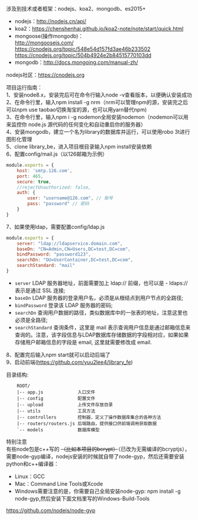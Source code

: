 涉及到技术或者框架：nodejs、koa2、mongodb、es2015+
- nodejs：http://nodejs.cn/api/
- koa2：https://chenshenhai.github.io/koa2-note/note/start/quick.html
- mongoose(操作mongodb)：  
http://mongoosejs.com/
https://cnodejs.org/topic/548e54d157fd3ae46b233502 
https://cnodejs.org/topic/504b4924e2b84515770103dd
- mongodb：http://docs.mongoing.com/manual-zh/

nodejs社区：https://cnodejs.org

项目运行指南：  
1、安装node8.x，安装完后可在命令行输入node -v查看版本，以便确认安装成功  
2、在命令行里，输入npm install -g nrm（nrm可以管理npm的源，安装完之后可以npm use taobao切换淘宝的源，也可以用yarn替代npm)  
3、在命令行里，输入npm i -g nodemon全局安装nodemon（nodemon可以用来监控你 node.js 源代码的任何变化和自动重启你的服务器）  
4、安装mongodb，建立一个名为library的数据库并运行，可以使用robo 3t进行图形化管理  
5、clone library_be，进入项目根目录输入npm install安装依赖  
6、配置config/mail.js（以126邮箱为示例）
```javascript
module.exports = {
    host: 'smtp.126.com',
    port: 465,
    secure: true,
    //rejectUnauthorized: false,
    auth: {
        user: "username@126.com", // 账号
        pass: "password" // 密码
    }
}
```
7、如果使用ldap，需要配置config/ldap.js
```javascript
module.exports = {
    server: "ldap://ldapservice.domain.com",
    baseDn: "CN=Admin,CN=Users,DC=test,DC=com",
    bindPassword: "password123",
    searchDn: "OU=UserContainer,DC=test,DC=com",
    searchStandard: "mail"
}
```
- `server` LDAP 服务器地址，前面需要加上 ldap:// 前缀，也可以是 - ldaps:// 表示是通过 SSL 连接;
- `baseDn` LDAP 服务器的登录用户名，必须是从根结点到用户节点的全路径;
- `bindPassword` 登录该 LDAP 服务器的密码;
- `searchDn` 查询用户数据的路径，类似数据库中的一张表的地址，注意这里也必须是全路径;
- `searchStandard` 查询条件，这里是 mail 表示查询用户信息是通过邮箱信息来查询的。注意，该字段信息与LDAP数据库存储数据的字段相对应，如果如果存储用户邮箱信息的字段是 email, 这里就需要修改成 email.

8、配置完后输入npm start就可以启动后端了  
9、启动前端(https://github.com/yuu2lee4/library_fe)

目录结构:
````
    ROOT/
    |-- app.js             入口文件
    |-- config             配置文件
    |-- upload             上传文件存放目录
    |-- utils              工具方法
    |-- controllers        控制器，定义了操作数据库集合的各种方法
    |-- routers/routers.js 后端路由，提供接口供前端调用获取数据
    `-- models             数据库模型
````

特别注意  
有些node包是c++写的 ~~（比如本项目的bcrypt）~~（已改为无需编译的bcryptjs），需要node-gyp编译，nodejs安装的时候就自带了node-gyp，然后还需要安装python和c++编译器：
- Linux：GCC
- Mac：Command Line Tools或Xcode
- Windows需要注意的是，你需要自己全局安装node-gyp: npm install -g node-gyp,然后安装下面文档里写的Windows-Build-Tools

https://github.com/nodejs/node-gyp